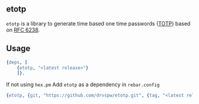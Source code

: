 ## etotp
`etotp` is a library to generate time based one time passwords ([TOTP](http://en.wikipedia.org/wiki/Time-based_One-time_Password_Algorithm)) based on [RFC 6238](https://tools.ietf.org/html/rfc6238).

## Usage
```erlang
{deps, [
	{etotp, "<latest release>"}
	]}.
```

If not using `hex.pm`
Add `etotp` as a dependency in `rebar.config`
```erlang
{etotp, {git, "https://github.com/drvspw/etotp.git", {tag, "<latest release>"}}}
```

